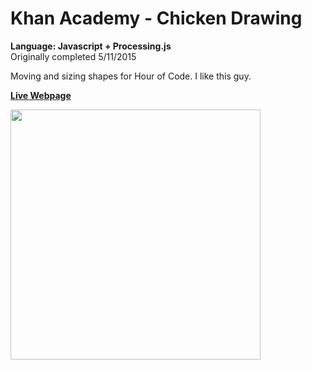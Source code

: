 # Khan Academy - Chicken Drawing
<strong>Language: Javascript + Processing.js</strong></br>
Originally completed 5/11/2015

Moving and sizing shapes for Hour of Code. I like this guy.

<strong><a href="http://dargacode.github.io/KhanChickenDrawing/">Live Webpage</a></strong>

<img src ="http://40.media.tumblr.com/6210e62aa071ba1ba29d170b1a5f65a1/tumblr_inline_nqmtchCNj91tvc5hi_1280.png" width="400" height="400">
